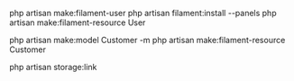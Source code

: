 php artisan make:filament-user
php artisan filament:install --panels
php artisan make:filament-resource User 


<!-- New model, then resource -->
php artisan make:model Customer -m
php artisan make:filament-resource Customer

php artisan storage:link
